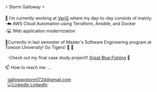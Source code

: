 :zap: Storm Galloway :zap:

:briefcase: I’m currently working at [VariQ](https://www.variq.com/) where my day-to-day consists of mainly:<br />
  -:cloud: AWS Cloud Automation using Terraform, Ansible, and Docker<br />
  -:computer: Web application modernization<br />
  
:seedling:Currently in last semester of Master's Software Engineering program at Towson University!  Go Tigers! :tiger: :tiger:
<br /><br />
 &nbsp; -Check out my final case study project!! [Great Blue Fishing](https://github.com/gallowaystorm/GreatBlueFishing) :fishing_pole_and_fish:

📫 How to reach me: ...<br /><br />
    &nbsp; gallowaystorm1724@gmail.com<br />
    &nbsp; [![Linkedin](https://i.stack.imgur.com/gVE0j.png) LinkedIn](https://www.linkedin.com/in/stormgalloway)

